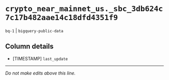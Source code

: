 # `crypto_near_mainnet_us._sbc_3db624c7c17b482aae14c18dfd4351f9`
`bq-1` | `bigquery-public-data`

## Column details
* [TIMESTAMP] `last_update`

-------------------------------------------------------------------------------
*Do not make edits above this line.*
